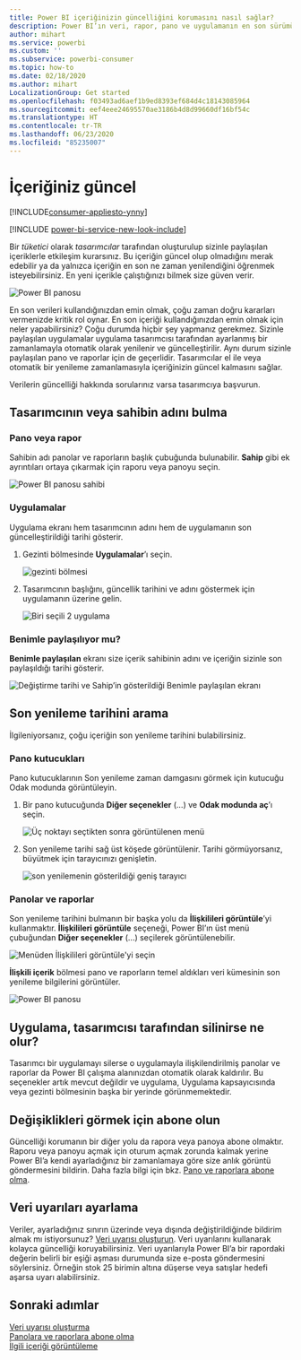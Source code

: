 ```yaml
---
title: Power BI içeriğinizin güncelliğini korumasını nasıl sağlar?
description: Power BI’ın veri, rapor, pano ve uygulamanın en son sürümüyle çalışmanızı nasıl sağladığını öğrenin.
author: mihart
ms.service: powerbi
ms.custom: ''
ms.subservice: powerbi-consumer
ms.topic: how-to
ms.date: 02/18/2020
ms.author: mihart
LocalizationGroup: Get started
ms.openlocfilehash: f03493ad6aef1b9ed8393ef684d4c18143085964
ms.sourcegitcommit: eef4eee24695570ae3186b4d8d99660df16bf54c
ms.translationtype: HT
ms.contentlocale: tr-TR
ms.lasthandoff: 06/23/2020
ms.locfileid: "85235007"
---
```

# <a name="your-content-is-up-to-date"></a>İçeriğiniz güncel

[!INCLUDE[consumer-appliesto-ynny](../includes/consumer-appliesto-ynny.md)]

[!INCLUDE [power-bi-service-new-look-include](../includes/power-bi-service-new-look-include.md)]

Bir *tüketici* olarak *tasarımcılar* tarafından oluşturulup sizinle paylaşılan içeriklerle etkileşim kurarsınız. Bu içeriğin güncel olup olmadığını merak edebilir ya da yalnızca içeriğin en son ne zaman yenilendiğini öğrenmek isteyebilirsiniz. En yeni içerikle çalıştığınızı bilmek size güven verir.  
 
![Power BI panosu](media/end-user-fresh/power-bi-dashboards.png)


En son verileri kullandığınızdan emin olmak, çoğu zaman doğru kararları vermenizde kritik rol oynar. En son içeriği kullandığınızdan emin olmak için neler yapabilirsiniz? Çoğu durumda hiçbir şey yapmanız gerekmez. Sizinle paylaşılan uygulamalar uygulama tasarımcısı tarafından ayarlanmış bir zamanlamayla otomatik olarak yenilenir ve güncelleştirilir. Aynı durum sizinle paylaşılan pano ve raporlar için de geçerlidir. Tasarımcılar el ile veya otomatik bir yenileme zamanlamasıyla içeriğinizin güncel kalmasını sağlar.  

Verilerin güncelliği hakkında sorularınız varsa tasarımcıya başvurun.

## <a name="how-to-locate-the-name-of-the-designer-or-owner"></a>Tasarımcının veya sahibin adını bulma

### <a name="dashboard-or-report"></a>Pano veya rapor

Sahibin adı panolar ve raporların başlık çubuğunda bulunabilir. **Sahip** gibi ek ayrıntıları ortaya çıkarmak için raporu veya panoyu seçin.

![Power BI panosu sahibi](media/end-user-fresh/power-bi-owner.png)


### <a name="apps"></a>Uygulamalar

Uygulama ekranı hem tasarımcının adını hem de uygulamanın son güncelleştirildiği tarihi gösterir.  

1. Gezinti bölmesinde **Uygulamalar**’ı seçin.

    ![gezinti bölmesi](media/end-user-fresh/power-bi-nav-app.png)



2. Tasarımcının başlığını, güncellik tarihini ve adını göstermek için uygulamanın üzerine gelin. 

    ![Biri seçili 2 uygulama](media/end-user-fresh/power-bi-app.png)


### <a name="shared-with-me"></a>Benimle paylaşılıyor mu?
**Benimle paylaşılan** ekranı size içerik sahibinin adını ve içeriğin sizinle son paylaşıldığı tarihi gösterir.

![Değiştirme tarihi ve Sahip’in gösterildiği Benimle paylaşılan ekranı](media/end-user-fresh/power-bi-share.png) 


## <a name="how-to-look-up-the-last-refresh-date"></a>Son yenileme tarihini arama
İlgileniyorsanız, çoğu içeriğin son yenileme tarihini bulabilirsiniz. 

### <a name="dashboard-tiles"></a>Pano kutucukları
Pano kutucuklarının Son yenileme zaman damgasını görmek için kutucuğu Odak modunda görüntüleyin.

1. Bir pano kutucuğunda **Diğer seçenekler** (...) ve **Odak modunda aç**’ı seçin.

    ![Üç noktayı seçtikten sonra görüntülenen menü](media/end-user-fresh/power-bi-focus-mode.png)

2. Son yenileme tarihi sağ üst köşede görüntülenir. Tarihi görmüyorsanız, büyütmek için tarayıcınızı genişletin. 

    ![son yenilemenin gösterildiği geniş tarayıcı](media/end-user-fresh/power-bi-last-refresh2.png)

### <a name="dashboards-and-reports"></a>Panolar ve raporlar
Son yenileme tarihini bulmanın bir başka yolu da **İlişkilileri görüntüle**’yi kullanmaktır.  **İlişkilileri görüntüle** seçeneği, Power BI’ın üst menü çubuğundan **Diğer seçenekler** (...) seçilerek görüntülenebilir.

![Menüden İlişkilileri görüntüle'yi seçin](media/end-user-fresh/power-bi-view-related-dropdown.png)

**İlişkili içerik** bölmesi pano ve raporların temel aldıkları veri kümesinin son yenileme bilgilerini görüntüler.

![Power BI panosu](media/end-user-fresh/power-bi-refresh.png)

## <a name="what-happens-if-an-app-is-deleted-by-the-designer"></a>Uygulama, tasarımcısı tarafından silinirse ne olur?

Tasarımcı bir uygulamayı silerse o uygulamayla ilişkilendirilmiş panolar ve raporlar da Power BI çalışma alanınızdan otomatik olarak kaldırılır. Bu seçenekler artık mevcut değildir ve uygulama, Uygulama kapsayıcısında veya gezinti bölmesinin başka bir yerinde görünmemektedir.


## <a name="subscribe-to-see-changes"></a>Değişiklikleri görmek için abone olun
Güncelliği korumanın bir diğer yolu da rapora veya panoya abone olmaktır. Raporu veya panoyu açmak için oturum açmak zorunda kalmak yerine Power BI’a kendi ayarladığınız bir zamanlamaya göre size anlık görüntü göndermesini bildirin.  Daha fazla bilgi için bkz. [Pano ve raporlara abone olma](end-user-subscribe.md).

## <a name="set-data-alerts"></a>Veri uyarıları ayarlama
Veriler, ayarladığınız sınırın üzerinde veya dışında değiştirildiğinde bildirim almak mı istiyorsunuz? [Veri uyarısı oluşturun](end-user-alerts.md).  Veri uyarılarını kullanarak kolayca güncelliği koruyabilirsiniz. Veri uyarılarıyla Power BI’a bir rapordaki değerin belirli bir eşiği aşması durumunda size e-posta göndermesini söylersiniz.  Örneğin stok 25 birimin altına düşerse veya satışlar hedefi aşarsa uyarı alabilirsiniz.  

## <a name="next-steps"></a>Sonraki adımlar
[Veri uyarısı oluşturma](end-user-alerts.md)    
[Panolara ve raporlara abone olma](end-user-subscribe.md)    
[İlgili içeriği görüntüleme](end-user-related.md)    
